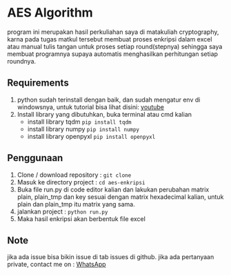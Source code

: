 # AES Algorithm

program ini merupakan hasil perkuliahan saya di matakuliah cryptography, karna pada tugas matkul tersebut membuat proses enkripsi dalam excel atau manual tulis tangan untuk proses setiap round(stepnya) sehingga saya membuat programnya supaya automatis menghasilkan perhitungan setiap roundnya.

## Requirements

1.  python sudah terinstall dengan baik, dan sudah mengatur env di windowsnya, untuk tutorial bisa lihat disini: [youtube](https://www.youtube.com/watch?v=t3jhhAuGygs&pp=ygUoY2FyYSBpbnN0YWxsIHB5dGhvbiBkYW4gYXR1ciBlbnZpcm9ubWVudA==)
2.  Install library yang dibutuhkan, buka terminal atau cmd kalian
    - install library tqdm `pip install tqdm`
    - install library numpy `pip install numpy`
    - install library openpyxl `pip install openpyxl`

## Penggunaan

1.  Clone / download repository : `git clone `
2.  Masuk ke directory project : `cd aes-enkripsi`
3.  Buka file run.py di code editor kalian dan lakukan perubahan matrix plain, plain_tmp dan key sesuai dengan matrix hexadecimal kalian, untuk plain dan plain_tmp itu matrix yang sama.
4.  jalankan project : `python run.py`
5.  Maka hasil enkripsi akan berbentuk file excel

## Note

jika ada issue bisa bikin issue di tab issues di github.
jika ada pertanyaan private, contact me on : [WhatsApp](wa.me/6281917320977)
